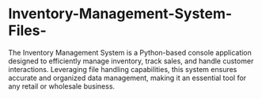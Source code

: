 # Inventory-Management-System-Files-
The Inventory Management System is a Python-based console application designed to efficiently manage inventory, track sales, and handle customer interactions. Leveraging file handling capabilities, this system ensures accurate and organized data management, making it an essential tool for any retail or wholesale business.
